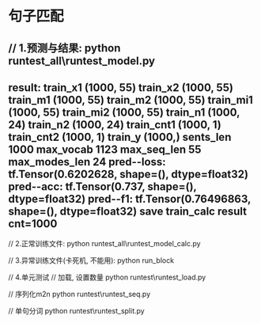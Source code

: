 
句子匹配
=============================================
// 1.预测与结果:
python runtest_all\runtest_model.py
---------------------------------------------
 result:
	           train_x1 (1000, 55)
	           train_x2 (1000, 55)
	           train_m1 (1000, 55)
	           train_m2 (1000, 55)
	          train_mi1 (1000, 55)
	          train_mi2 (1000, 55)
	           train_n1 (1000, 24)
	           train_n2 (1000, 24)
	         train_cnt1 (1000, 1)
	         train_cnt2 (1000, 1)
	            train_y (1000,)
	        sents_len 1000
	        max_vocab 1123
	      max_seq_len 55
	    max_modes_len 24
	  pred--loss: tf.Tensor(0.6202628, shape=(), dtype=float32)
	  pred--acc:  tf.Tensor(0.737, shape=(), dtype=float32)
	  pred--f1:   tf.Tensor(0.76496863, shape=(), dtype=float32)
	save train_calc result cnt=1000
---------------------------------------------


// 2.正常训练文件:
python runtest_all\runtest_model_calc.py


// 3.异常训练文件(卡死机, 不能用):
python run_block


// 4.单元测试
// 加载, 设置数量
python runtest\runtest_load.py

// 序列化m2n
python runtest\runtest_seq.py

// 单句分词
python runtest\runtest_split.py


